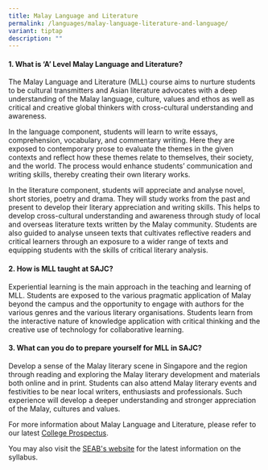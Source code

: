 ```yaml
---
title: Malay Language and Literature
permalink: /languages/malay-language-literature-and-language/
variant: tiptap
description: ""
---
```

<h4><strong>1. What is ‘A’ Level Malay Language and Literature?</strong></h4>
<p>The Malay Language and Literature (MLL) course aims to nurture students
to be cultural transmitters and Asian literature advocates with a deep
understanding of the Malay language, culture, values and ethos as well
as critical and creative global thinkers with cross-cultural understanding
and awareness.</p>
<p>In the language component, students will learn to write essays, comprehension,
vocabulary, and commentary writing. Here they are exposed to contemporary
prose to evaluate the themes in the given contexts and reflect how these
themes relate to themselves, their society, and the world. The process
would enhance students’ communication and writing skills, thereby creating
their own literary works.</p>
<p>In the literature component, students will appreciate and analyse novel,
short stories, poetry and drama. They will study works from the past and
present to develop their literary appreciation and writing skills. This
helps to develop cross-cultural understanding and awareness through study
of local and overseas literature texts written by the Malay community.
Students are also guided to analyse unseen texts that cultivates reflective
readers and critical learners through an exposure to a wider range of texts
and equipping students with the skills of critical literary analysis.</p>
<h4><strong>2. How is MLL taught at SAJC?</strong></h4>
<p>Experiential learning is the main approach in the teaching and learning
of MLL. Students are exposed to the various pragmatic application of Malay
beyond the campus and the opportunity to engage with authors for the various
genres and the various literary organisations. Students learn from the
interactive nature of knowledge application with critical thinking and
the creative use of technology for collaborative learning.</p>
<h4><strong>3. What can you do to prepare yourself for MLL in SAJC?</strong></h4>
<p>Develop a sense of the Malay literary scene in Singapore and the region
through reading and exploring the Malay literary development and materials
both online and in print. Students can also attend Malay literary events
and festivities to be near local writers, enthusiasts and professionals.
Such experience will develop a deeper understanding and stronger appreciation
of the Malay, cultures and values.</p>
<p></p>
<p>For more information about Malay Language and Literature, please refer
to our latest <a href="/admissions/college-prospectus/" rel="noopener nofollow" target="_blank">College Prospectus</a>.</p>
<p>You may also visit the <a href="https://www.seab.gov.sg/gce-a-level/school-candidates/" rel="noopener nofollow" target="_blank">SEAB's website</a> for
the latest information on the syllabus.</p>
<p></p>